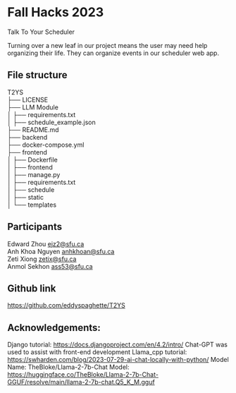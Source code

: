 # Fall Hacks 2023
Talk To Your Scheduler

Turning over a new leaf in our project means the user may need help organizing their life. They can organize events in our scheduler web app.

## File structure
T2YS<br>
├── LICENSE <br>
├── LLM Module<br>
│   ├── requirements.txt<br>
│   ├── schedule_example.json<br>
├── README.md<br>
├── backend<br>
├── docker-compose.yml<br>
├── frontend<br>
│   ├── Dockerfile<br>
│   ├── frontend<br>
│   ├── manage.py<br>
│   ├── requirements.txt<br>
│   ├── schedule<br>
│   ├── static<br>
│   └── templates<br>

## Participants
Edward Zhou ejz2@sfu.ca <br>
Anh Khoa Nguyen anhkhoan@sfu.ca <br>
Zeti Xiong zetix@sfu.ca<br>
Anmol Sekhon ass53@sfu.ca<br>



## Github link
https://github.com/eddyspaghette/T2YS

## Acknowledgements:
Django tutorial: https://docs.djangoproject.com/en/4.2/intro/
Chat-GPT was used to assist with front-end development
Llama_cpp tutorial: https://swharden.com/blog/2023-07-29-ai-chat-locally-with-python/
Model Name: TheBloke/Llama-2-7b-Chat 
Model: https://huggingface.co/TheBloke/Llama-2-7b-Chat-GGUF/resolve/main/llama-2-7b-chat.Q5_K_M.gguf

